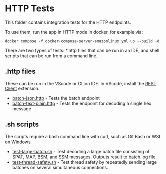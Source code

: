# HTTP Tests

This folder contains integration tests for the HTTP endpoints.

To use them, run the app in HTTP mode in docker, for example via:

```
docker compose -f docker-compose-server-amazonlinux.yml up --build -d
```

There are two types of tests: *.http files that can be run in an IDE, and shell scripts that can
be run from a command line.

## .http files 

These can be run in the VScode or CLion IDE. In VScode, install the
[REST Client](https://marketplace.visualstudio.com/items?itemName=humao.rest-client) extension.

* [batch-json.http](batch-json.http) - Tests the batch endpoint
* [batch-text-plain.http](batch-text-plain.http) - Tests the endpoint for decoding a single hex message

## .sh scripts

The scripts require a bash command line with curl, such as Git Bash or WSL on Windows.

* [test-large-batch.sh](test-large-batch.sh) - Test decoding a large batch file consisting of SPAT, MAP, BSM, and SSM messages. Outputs result to batch.log file.
* [test-thread-safety.sh](test-thread-safety.sh) - Test thread safety by repeatedly sending large batches on several simultaneous connections.

